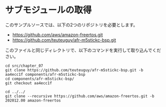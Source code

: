 # サブモジュールの取得

このサンプルソースでは、以下の2つのリポジトリを必要とします。

- https://github.com/aws/amazon-freertos.git
- https://github.com/teuteuguy/afr-m5stickc-bsp.git

このファイルと同じディレクトリで、以下のコマンドを実行して取り込んでください。

```
cd src/chapter_07
git clone https://github.com/teuteuguy/afr-m5stickc-bsp.git -b aa4ecc1f components/afr-m5stickc-bsp
cd components/afr-m5stickc-bsp/
git checkout aa4ecc1f

cd ../../
git clone --recursive https://github.com/aws/amazon-freertos.git -b 202012.00 amazon-freertos
```